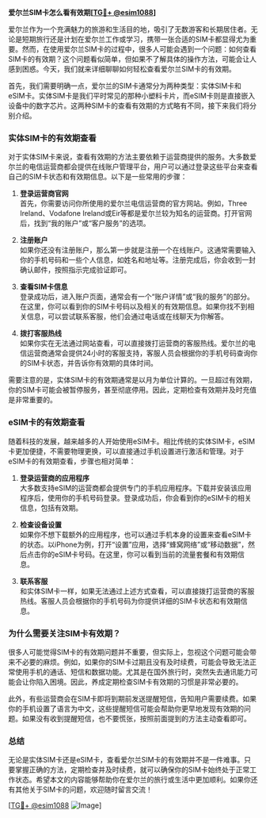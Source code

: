 **爱尔兰SIM卡怎么看有效期[[TG💪+ @esim1088](https://t.me/s/esim1088)]**

爱尔兰作为一个充满魅力的旅游和生活目的地，吸引了无数游客和长期居住者。无论是短期旅行还是计划在爱尔兰工作或学习，携带一张合适的SIM卡都显得尤为重要。然而，在使用爱尔兰SIM卡的过程中，很多人可能会遇到一个问题：如何查看SIM卡的有效期？这个问题看似简单，但如果不了解具体的操作方法，可能会让人感到困惑。今天，我们就来详细聊聊如何轻松查看爱尔兰SIM卡的有效期。

首先，我们需要明确一点，爱尔兰的SIM卡通常分为两种类型：实体SIM卡和eSIM卡。实体SIM卡是我们平时常见的那种小塑料卡片，而eSIM卡则是直接嵌入设备中的数字芯片。这两种SIM卡的查看有效期的方式略有不同，接下来我们将分别介绍。

### 实体SIM卡的有效期查看

对于实体SIM卡来说，查看有效期的方法主要依赖于运营商提供的服务。大多数爱尔兰的电信运营商都会提供在线账户管理平台，用户可以通过登录这些平台来查看自己的SIM卡状态和有效期信息。以下是一些常用的步骤：

1. **登录运营商官网**  
   首先，你需要访问你所使用的爱尔兰电信运营商的官方网站。例如，Three Ireland、Vodafone Ireland或Eir等都是爱尔兰较为知名的运营商。打开官网后，找到“我的账户”或“客户服务”的选项。

2. **注册账户**  
   如果你还没有注册账户，那么第一步就是注册一个在线账户。这通常需要输入你的手机号码和一些个人信息，如姓名和地址等。注册完成后，你会收到一封确认邮件，按照指示完成验证即可。

3. **查看SIM卡信息**  
   登录成功后，进入账户页面，通常会有一个“账户详情”或“我的服务”的部分。在这里，你可以看到你的SIM卡号码以及相关的有效期信息。如果你找不到相关信息，可以尝试联系客服，他们会通过电话或在线聊天为你解答。

4. **拨打客服热线**  
   如果你实在无法通过网站查看，可以直接拨打运营商的客服热线。爱尔兰的电信运营商通常会提供24小时的客服支持，客服人员会根据你的手机号码查询你的SIM卡状态，并告诉你有效期的具体时间。

需要注意的是，实体SIM卡的有效期通常是以月为单位计算的。一旦超过有效期，你的SIM卡可能会被暂停服务，甚至彻底停用。因此，定期检查有效期并及时充值是非常重要的。

### eSIM卡的有效期查看

随着科技的发展，越来越多的人开始使用eSIM卡。相比传统的实体SIM卡，eSIM卡更加便捷，不需要物理更换，可以直接通过手机设置进行激活和管理。对于eSIM卡的有效期查看，步骤也相对简单：

1. **登录运营商的应用程序**  
   大多数支持eSIM的运营商都会提供专门的手机应用程序。下载并安装该应用程序后，使用你的手机号码登录。登录成功后，你会看到你的eSIM卡的相关信息，包括有效期。

2. **检查设备设置**  
   如果你不想下载额外的应用程序，也可以通过手机本身的设置来查看eSIM卡的状态。以iPhone为例，打开“设置”应用，选择“蜂窝网络”或“移动数据”，然后点击你的eSIM卡号码。在这里，你可以看到当前的流量套餐和有效期信息。

3. **联系客服**  
   和实体SIM卡一样，如果无法通过上述方式查看，可以直接拨打运营商的客服热线。客服人员会根据你的手机号码为你提供详细的SIM卡状态和有效期信息。

### 为什么需要关注SIM卡有效期？

很多人可能觉得SIM卡的有效期问题并不重要，但实际上，忽视这个问题可能会带来不必要的麻烦。例如，如果你的SIM卡过期且没有及时续费，可能会导致无法正常使用手机的通话、短信和数据功能。尤其是在国外旅行时，突然失去通讯能力可能会让你陷入困境。因此，养成定期检查SIM卡有效期的习惯是非常必要的。

此外，有些运营商会在SIM卡即将到期前发送提醒短信，告知用户需要续费。如果你的手机设置了语言为中文，这些提醒短信可能会帮助你更早地发现有效期的问题。如果没有收到提醒短信，也不要慌张，按照前面提到的方法主动查看即可。

### 总结

无论是实体SIM卡还是eSIM卡，查看爱尔兰SIM卡的有效期并不是一件难事。只要掌握正确的方法，定期检查并及时续费，就可以确保你的SIM卡始终处于正常工作状态。希望本文的内容能够帮助你在爱尔兰的旅行或生活中更加顺利。如果你还有其他关于SIM卡的问题，欢迎随时留言交流！

[[TG💪+ @esim1088](https://t.me/s/esim1088) ![Image](https://i.postimg.cc/4NQfJmqS/Snipaste-2025-05-13-00-14-12.png)]